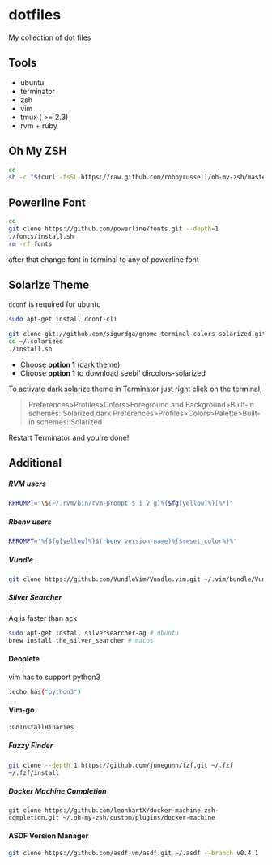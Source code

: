 # dotfiles
My collection of dot files

## Tools
- ubuntu
- terminator
- zsh
- vim
- tmux ( >= 2.3)
- rvm + ruby

## Oh My ZSH
```bash
cd
sh -c "$(curl -fsSL https://raw.github.com/robbyrussell/oh-my-zsh/master/tools/install.sh)"
```

## Powerline Font
```bash
cd
git clone https://github.com/powerline/fonts.git --depth=1
./fonts/install.sh
rm -rf fonts
```

after that change font in terminal to any of powerline font

## Solarize Theme
```dconf``` is required for ubuntu
```bash
sudo apt-get install dconf-cli
```

```bash
git clone git://github.com/sigurdga/gnome-terminal-colors-solarized.git ~/.solarized
cd ~/.solarized
./install.sh
```
- Choose **option 1** (dark theme).  
- Choose **option 1** to download seebi' dircolors-solarized

To activate dark solarize theme in Terminator just right click on the terminal, 
> Preferences>Profiles>Colors>Foreground and Background>Built-in schemes: Solarized dark
> Preferences>Profiles>Colors>Palette>Built-in schemes: Solarized

Restart Terminator and you're done!

## Additional
##### RVM users
```bash
RPROMPT="\$(~/.rvm/bin/rvm-prompt s i v g)%{$fg[yellow]%}[%*]"
```
##### Rbenv users
```bash
RPROMPT='%{$fg[yellow]%}$(rbenv version-name)%{$reset_color%}%'
```

##### Vundle
```bash
git clone https://github.com/VundleVim/Vundle.vim.git ~/.vim/bundle/Vundle.vim
```

##### Silver Searcher
Ag is faster than ack

```bash
sudo apt-get install silversearcher-ag # ubuntu
brew install the_silver_searcher # macos
```

#### Deoplete
vim has to support python3

```bash
:echo has("python3")
```

#### Vim-go

```bash
:GoInstallBinaries
```

##### Fuzzy Finder
```bash
git clone --depth 1 https://github.com/junegunn/fzf.git ~/.fzf
~/.fzf/install
```

##### Docker Machine Completion
```
git clone https://github.com/leonhartX/docker-machine-zsh-completion.git ~/.oh-my-zsh/custom/plugins/docker-machine
```

#### ASDF Version Manager
```bash
git clone https://github.com/asdf-vm/asdf.git ~/.asdf --branch v0.4.1
```
